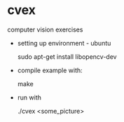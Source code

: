 cvex
====

computer vision exercises

* setting up environment - ubuntu
    
    sudo apt-get install libopencv-dev

* compile example with:
 
	make

* run with

    ./cvex <some_picture>
